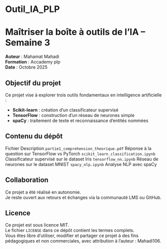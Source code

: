 # Outil_IA_PLP
# Maîtriser la boîte à outils de l’IA – Semaine 3

**Auteur** : Mahamat Mahadi  
**Formation** : Accademy plp  
**Date** : Octobre 2025

## Objectif du projet

Ce projet vise à explorer trois outils fondamentaux en intelligence artificielle :

- **Scikit-learn** : création d’un classificateur supervisé
- **TensorFlow** : construction d’un réseau de neurones simple
- **spaCy** : traitement de texte et reconnaissance d’entités nommées


## Contenu du dépôt

  Fichier Description 
 `partie1_comprehension_theorique.pdf`  Réponse à la question sur TensorFlow vs PyTorch 
 `scikit_learn_classification.ipynb`  Classificateur supervisé sur le dataset Iris 
 `tensorflow_nn.ipynb`  Réseau de neurones sur le dataset MNIST 
 `spacy_nlp.ipynb`  Analyse NLP avec spaCy 


## Collaboration

Ce projet a été réalisé en autonomie.  
Je reste ouvert aux retours et échanges via la communauté LMS ou GitHub.

## Licence

Ce projet est sous licence MIT.  
Le fichier `LICENSE` dans ce dépôt contient les termes complets.  
Vous êtes libre d’utiliser, modifier et partager ce projet à des fins pédagogiques et non commerciales, avec attribution à l’auteur : Mahadi106.
